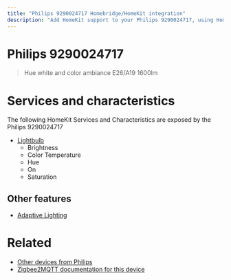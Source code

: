 ```yaml
---
title: "Philips 9290024717 Homebridge/HomeKit integration"
description: "Add HomeKit support to your Philips 9290024717, using Homebridge, Zigbee2MQTT and homebridge-z2m."
---
```

<!---
This file has been GENERATED using src/docgen/docgen.ts
DO NOT EDIT THIS FILE MANUALLY!
-->
# Philips 9290024717
> Hue white and color ambiance E26/A19 1600lm


# Services and characteristics
The following HomeKit Services and Characteristics are exposed by
the Philips 9290024717

* [Lightbulb](../../light.md)
  * Brightness
  * Color Temperature
  * Hue
  * On
  * Saturation

## Other features
* [Adaptive Lighting](../../light.md)

# Related
* [Other devices from Philips](../index.md#philips)
* [Zigbee2MQTT documentation for this device](https://www.zigbee2mqtt.io/devices/9290024717.html)
